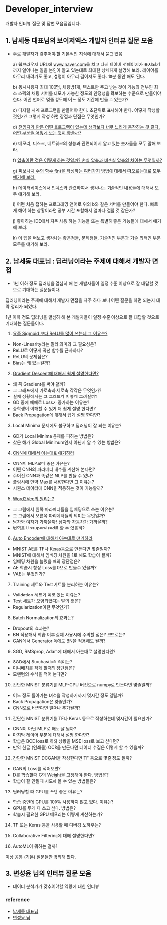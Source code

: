 # Developer_interview
개발자 인터뷰 질문 및 답변 모음집입니다.


## 1. 남세동 대표님의 보이저엑스 개발자 인터뷰 질문 모음

- 주로 개발자가 갖추어야 할 기본적인 지식에 대해서 묻고 있음

     a) 웹브라우저 URL에 www.naver.com을 치고 나서 네이버 첫페이지가 표시되기까지 일어나는 일을 본인이 알고 있는대로 최대한 상세하게 설명해 보라. 레이어를 아무리 내려가도 좋고, 설명이 아무리 길어져도 좋다. 10분 동안 해도 된다.

     b) 동시사용자 최대 100명, 채팅방1개, 텍스트만 주고 받는 것이 기능의 전부인 최소 스펙의 채팅 서버를 데모가 가능한 정도의 안정성을 확보하는 수준으로 만들어야 한다. 어떤 언어로 몇줄 정도에 어느 정도 기간에 만들 수 있는가?

     c) 디지털 시계 프로그램을 만들어야 한다. 초단위로 표시해야 한다. 어떻게 작성할 것인가? 그렇게 작성 하면 장점과 단점은 무엇인가?

     d) [전임자가 만든 어떤 프로그램이 있는데 생각보다 너무 느리게 동작하는 것 같다. 어떤 부분을 어떻게 보는 것이 좋을까?](https://github.com/RRoundTable/Developer_interview/blob/master/1-d.md)

     e) 메모리, 디스크, 네트워크의 성능과 관련되어서 알고 있는 숫자들을 모두 말해 보라.

     f) [압축이란 것은 어떻게 하는 것일까? 손실 압축과 비손실 압축의 차이는 무엇일까?](https://github.com/RRoundTable/Developer_interview/blob/master/1-f.md)

     g) [피보나치 수의 함수 f(n)을 작성하는 여러가지 방법에 대해서 떠오르는대로 모두 얘기해 보라.](https://github.com/RRoundTable/Developer_interview/blob/master/1-g.md)

     h) 데이터베이스에서 인덱스와 관련하여서 생각나는 기술적인 내용들에 대해서 모두 얘기해 보라.

     i) 어떤 처음 접하는 프로그래밍 언어로 위의 b와 같은 서버를 만들어야 한다. 빠르게 해야 하는 상황이라면 공부 시간 포함해서 얼마나 걸릴 것 같은가?

     j) 좋아하는 IDE에서 자주 사용 하는 기능들 또는 특별히 좋은 기능들에 대해서 얘기해 보라.

     k) 이 앱을 써보고 생각나는 좋은점들, 문제점들, 기술적인 부분과 기술 외적인 부분 모두를 얘기해 보라.


## 2. 남세동 대표님 : 딥러닝이라는 주제에 대해서 개발자 면접

- 1년 이하 정도 딥러닝을 열심히 해 본 개발자들이 일정 수준 이상으로 잘 대답할 것으로 기대하는 질문들이다.

딥러닝이라는 주제에 대해서 개발자 면접을 자주 하다 보니 어떤 질문을 하면 되는지 대략 정리가 되었다.

1년 이하 정도 딥러닝을 열심히 해 본 개발자들이 일정 수준 이상으로 잘 대답할 것으로 기대하는 질문들이다.

1. [요즘 Sigmoid 보다 ReLU를 많이 쓰는데 그 이유는?](https://github.com/RRoundTable/Developer_interview/blob/master/2-1.md)

- Non-Linearity라는 말의 의미와 그 필요성은?
- ReLU로 어떻게 곡선 함수를 근사하나?
- ReLU의 문제점은?
- Bias는 왜 있는걸까?

2. [Gradient Descent에 대해서 쉽게 설명한다면?](https://github.com/RRoundTable/Developer_interview/blob/master/2-2.md)

- 왜 꼭 Gradient를 써야 할까?
- 그 그래프에서 가로축과 세로축 각각은 무엇인가?
- 실제 상황에서는 그 그래프가 어떻게 그려질까?
- GD 중에 때때로 Loss가 증가하는 이유는?
- 중학생이 이해할 수 있게 더 쉽게 설명 한다면?
- Back Propagation에 대해서 쉽게 설명 한다면?

3. Local Minima 문제에도 불구하고 딥러닝이 잘 되는 이유는?

- GD가 Local Minima 문제를 피하는 방법은?
- 찾은 해가 Global Minimum인지 아닌지 알 수 있는 방법은?

4. [CNN에 대해서 아는대로 얘기하라](https://github.com/RRoundTable/Developer_interview/blob/master/2-4.md)

- CNN이 MLP보다 좋은 이유는?
- 어떤 CNN의 파라메터 개수를 계산해 본다면?
- 주어진 CNN과 똑같은 MLP를 만들 수 있나?
- 풀링시에 만약 Max를 사용한다면 그 이유는?
- 시퀀스 데이터에 CNN을 적용하는 것이 가능할까?

5. [Word2Vec의 원리는?](https://github.com/RRoundTable/Developer_interview/blob/master/2-5.md)

- 그 그림에서 왼쪽 파라메터들을 임베딩으로 쓰는 이유는?
- 그 그림에서 오른쪽 파라메터들의 의미는 무엇일까?
- 남자와 여자가 가까울까? 남자와 자동차가 가까울까?
- 번역을 Unsupervised로 할 수 있을까?

6. [Auto Encoder에 대해서 아는대로 얘기하라](https://github.com/RRoundTable/Developer_interview/blob/master/2-6.md)

- MNIST AE를 TF나 Keras등으로 만든다면 몇줄일까?
- MNIST에 대해서 임베딩 차원을 1로 해도 학습이 될까?
- 임베딩 차원을 늘렸을 때의 장단점은?
- AE 학습시 항상 Loss를 0으로 만들수 있을까?
- VAE는 무엇인가?

7. Training 세트와 Test 세트를 분리하는 이유는?

- Validation 세트가 따로 있는 이유는?
- Test 세트가 오염되었다는 말의 뜻은?
- Regularization이란 무엇인가?

8. Batch Normalization의 효과는?

- Dropout의 효과는?
- BN 적용해서 학습 이후 실제 사용시에 주의할 점은? 코드로는?
- GAN에서 Generator 쪽에도 BN을 적용해도 될까?

9. SGD, RMSprop, Adam에 대해서 아는대로 설명한다면?

- SGD에서 Stochastic의 의미는?
- 미니배치를 작게 할때의 장단점은?
- 모멘텀의 수식을 적어 본다면?

10. 간단한 MNIST 분류기를 MLP-CPU 버전으로 numpy로 만든다면 몇줄일까?

- 어느 정도 돌아가는 녀석을 작성하기까지 몇시간 정도 걸릴까?
- Back Propagation은 몇줄인가?
- CNN으로 바꾼다면 얼마나 추가될까?

11. 간단한 MNIST 분류기를 TF나 Keras 등으로 작성하는데 몇시간이 필요한가?

- CNN이 아닌 MLP로 해도 잘 될까?
- 마지막 레이어 부분에 대해서 설명 한다면?
- 학습은 BCE loss로 하되 상황을 MSE loss로 보고 싶다면?
- 만약 한글 (인쇄물) OCR을 만든다면 데이터 수집은 어떻게 할 수 있을까?

12. 간단한 MNIST DCGAN을 작성한다면 TF 등으로 몇줄 정도 될까?

- GAN의 Loss를 적어보면?
- D를 학습할때 G의 Weight을 고정해야 한다. 방법은?
- 학습이 잘 안될때 시도해 볼 수 있는 방법들은?

13. 딥러닝할 때 GPU를 쓰면 좋은 이유는?

- 학습 중인데 GPU를 100% 사용하지 않고 있다. 이유는?
- GPU를 두개 다 쓰고 싶다. 방법은?
- 학습시 필요한 GPU 메모리는 어떻게 계산하는가?

14. TF 또는 Keras 등을 사용할 때 디버깅 노하우는?

15. Collaborative Filtering에 대해 설명한다면?

16. AutoML이 뭐하는 걸까?

이상 공통 (기본) 질문들만 정리해 봤다.

## 3. 변성윤 님의 인터뷰 질문 모음 

- 데이터 분석가가 갖추어야할 역량에 대한 인터뷰 




### reference 
- [남세동 대표님](https://www.facebook.com/dgtgrade/posts/1630652416993618?__tn__=KH-R)
- [변성윤 님](https://zzsza.github.io/data/2018/02/17/datascience-interivew-questions/)

